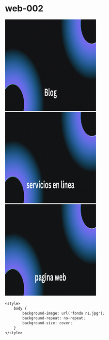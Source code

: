 # web-002



<a href="https://ice200626.github.io/web-003/">
  <img src="boton 002.gif" alt="Example GIF" width="300" height="300">
</a>


<a href="https://ice200626.github.io/web-003/">
  <img src="boton 003.gif" alt="Example GIF"width="300" height="300">
</a>

<a href="https://ice200626.github.io/web-003/">
  <img src="boton 004.gif" alt="Example GIF"width="300" height="300">
</a>





<html lang="es">
<head>
    <meta charset="UTF-8">
    <meta name="viewport" content="width=device-width, initial-scale=1.0">
  
    <style>
        body {
            background-image: url('fondo n1.jpg');
            background-repeat: no-repeat;
            background-size: cover;
        }
    </style>
</head>
<body>
    <h1></h1>
</body>
</html>

